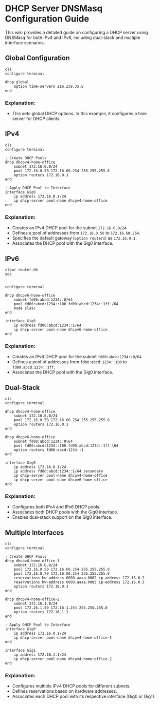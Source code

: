 # DHCP Server DNSMasq Configuration Guide

This wiki provides a detailed guide on configuring a DHCP server using DNSMasq for both IPv4 and IPv6, including dual-stack and multiple interface scenarios.

## Global Configuration

```shell
cls
configure terminal

dhcp global
    option time-servers 216.239.35.8
end
```

### Explanation:

- This sets global DHCP options. In this example, it configures a time server for DHCP clients.

## IPv4

```shell
cls
configure terminal

; Create DHCP Pools
dhcp dhcpv4-home-office
    subnet 172.16.0.0/24
    pool 172.16.0.50 172.16.60.254 255.255.255.0
    option routers 172.16.0.1
end

; Apply DHCP Pool to Interface
interface Gig0
    ip address 172.16.0.1/24
    ip dhcp-server pool-name dhcpv4-home-office
end
```

### Explanation:

- Creates an IPv4 DHCP pool for the subnet `172.16.0.0/24`.
- Defines a pool of addresses from `172.16.0.50` to `172.16.60.254`.
- Specifies the default gateway (`option routers`) as `172.16.0.1`.
- Associates the DHCP pool with the Gig0 interface.

## IPv6

```shell
clear router-db
yes


configure terminal

dhcp dhcpv6-home-office
    subnet fd00:abcd:1234::0/64
    pool fd00:abcd:1234::100 fd00:abcd:1234::1ff /64
    mode slaac
end

interface Gig0
    ip address fd00:abcd:1234::1/64
    ip dhcp-server pool-name dhcpv6-home-office
end
```

### Explanation:

- Creates an IPv6 DHCP pool for the subnet `fd00:abcd:1234::0/64`.
- Defines a pool of addresses from `fd00:abcd:1234::100` to `fd00:abcd:1234::1ff`.
- Associates the DHCP pool with the Gig0 interface.

## Dual-Stack

```shell
cls
configure terminal

dhcp dhcpv4-home-office
    subnet 172.16.0.0/24
    pool 172.16.0.50 172.16.60.254 255.255.255.0
    option routers 172.16.0.1
end

dhcp dhcpv6-home-office
    subnet fd00:abcd:1234::0\64
    pool fd00:abcd:1234::100 fd00:abcd:1234::1ff \64
    option routers fd00:abcd:1234::1
end

interface Gig0
    ip address 172.16.0.1/24
    ip address fd00:abcd:1234::1/64 secondary
    ip dhcp-server pool-name dhcpv4-home-office
    ip dhcp-server pool-name dhcpv6-home-office
end
```

### Explanation:

- Configures both IPv4 and IPv6 DHCP pools.
- Associates both DHCP pools with the Gig0 interface.
- Enables dual-stack support on the Gig0 interface.

## Multiple Interfaces

```shell
cls
configure terminal

; Create DHCP Pools
dhcp dhcpv4-home-office-1
    subnet 172.16.0.0/24
    pool 172.16.0.50 172.16.60.254 255.255.255.0
    pool 172.16.0.70 172.16.80.254 255.255.255.0
    reservations hw-address 0000.aaaa.0002 ip-address 172.16.0.2
    reservations hw-address 0000.aaaa.0003 ip-address 172.16.0.3 
    option routers 172.16.0.1
end

dhcp dhcpv4-home-office-2
    subnet 172.16.1.0/24
    pool 172.16.1.50 172.16.1.254 255.255.255.0
    option routers 172.16.1.1
end

; Apply DHCP Pool to Interface
interface Gig0
    ip address 172.16.0.1/24
    ip dhcp-server pool-name dhcpv4-home-office-1
end

interface Gig1
    ip address 172.16.1.1/24
    ip dhcp-server pool-name dhcpv4-home-office-2
end
```

### Explanation:

- Configures multiple IPv4 DHCP pools for different subnets.
- Defines reservations based on hardware addresses.
- Associates each DHCP pool with its respective interface (Gig0 or Gig1).

